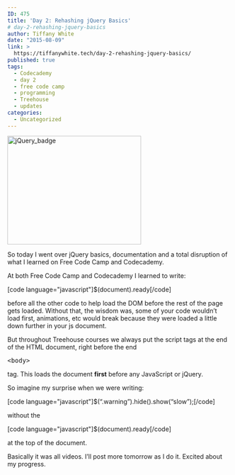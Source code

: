 ```yaml
---
ID: 475
title: 'Day 2: Rehashing jQuery Basics'
# day-2-rehashing-jquery-basics
author: Tiffany White
date: "2015-08-09"
link: >
  https://tiffanywhite.tech/day-2-rehashing-jquery-basics/
published: true
tags:
  - Codecademy
  - day 2
  - free code camp
  - programming
  - Treehouse
  - updates
categories:
  - Uncategorized
---
```

<img class=" aligncenter" src="https://helloburgh.me/wp-content/uploads/2015/08/wpid-Screenshot-2015-08-08-22.55.03.png" alt="jQuery_badge" width="302" height="245" />

So today I went over jQuery basics, documentation and a total disruption of what I learned on Free Code Camp and Codecademy.

At both Free Code Camp and Codecademy I learned to write:

[code language="javascript"]$(document).ready[/code]

before all the other code to help load the DOM before the rest of the page gets loaded. Without that, the wisdom was, some of your code wouldn’t load first, animations, etc would break because they were loaded a little down further in your js document.

But throughout Treehouse courses we always put the script tags at the end of the HTML document, right before the end

<pre class="lang:html decode:1 " >&lt;body&gt;</pre>

tag. This loads the document <strong>first</strong> before any JavaScript or jQuery.

So imagine my surprise when we were writing:

[code language="javascript"]$(“.warning”).hide().show(“slow”);[/code]

without the

[code language="javascript"]$(document).ready[/code]

at the top of the document.

Basically it was all videos. I’ll post more tomorrow as I do it. Excited about my progress.